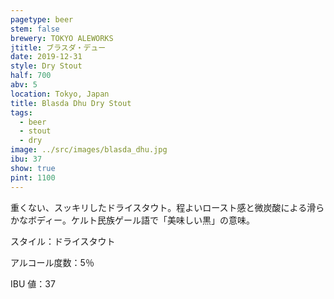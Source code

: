 ```yaml
---
pagetype: beer
stem: false
brewery: TOKYO ALEWORKS
jtitle: ブラスダ・デュー
date: 2019-12-31
style: Dry Stout
half: 700
abv: 5
location: Tokyo, Japan
title: Blasda Dhu Dry Stout
tags:
  - beer
  - stout
  - dry
image: ../src/images/blasda_dhu.jpg
ibu: 37
show: true
pint: 1100
---
```


重くない、スッキリしたドライスタウト。程よいロースト感と微炭酸による滑らかなボディー。ケルト民族ゲール語で「美味しい黒」の意味。

スタイル：ドライスタウト

アルコール度数：5％

IBU 値：37
